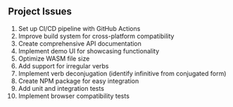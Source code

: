 ## Project Issues

1. Set up CI/CD pipeline with GitHub Actions
2. Improve build system for cross-platform compatibility
3. Create comprehensive API documentation
4. Implement demo UI for showcasing functionality
5. Optimize WASM file size
6. Add support for irregular verbs
7. Implement verb deconjugation (identify infinitive from conjugated form)
8. Create NPM package for easy integration
9. Add unit and integration tests
10. Implement browser compatibility tests